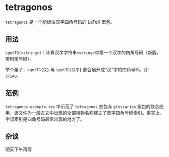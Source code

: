 [//]: # (tetragonos/readme.md)
[//]: # (20190114)

# tetragonos

`tetragonos` 是一个能标注汉字四角号码的 LaTeX 宏包。

## 用法

`\getTG{<string>}`：计算汉字字符串`<string>`中第一个汉字的四角号码（新版，带附笔号码）。

举个栗子，`\getTG{汉}` 与 `\getTG{汉字}` 都会展开成“汉”字的四角号码，即 `37140`。

## 范例

`tetragonos-example.tex` 中示范了 `tetragonos` 宏包与 `glossaries` 宏包的联合应用，该文件为一段古文中出现的全部植物名称建立了首字四角号码索引。事实上，字词索引是四角号码最常出现的地方了。

## 杂谈

明天下午再写
